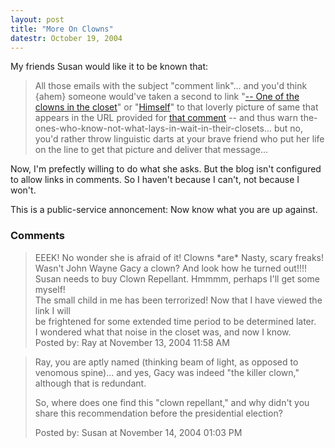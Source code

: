 ```yaml
---
layout: post
title: "More On Clowns"
datestr: October 19, 2004
---
```


My friends Susan would like it to be known that:
<blockquote>All those emails with the subject "comment link"... and you'd think {ahem} someone would've taken a second to link "<a href="http://www.gack.com/muwahahaha/out_of_the_closet.htm" title="Himself">-- One of the clowns in the closet</a>" or "<a href="http://www.gack.com/muwahahaha/out_of_the_closet.htm" title="Himself">Himself</a>" to that loverly picture of same that appears in the URL provided for <a href="http://www.munged.org/saga/324.html">that comment</a> -- and thus warn the-ones-who-know-not-what-lays-in-wait-in-their-closets... but no, you'd rather throw linguistic darts at your brave friend who put her life on the line to get that picture and deliver that message...</blockquote>

Now, I'm prefectly willing to do what she asks.  But the blog isn't configured to allow links in comments.  So I haven't because I can't, not because I won't.

This is a public-service annoncement: Now know what you are up against.

### Comments

<blockquote>
EEEK! No wonder she is afraid of it! Clowns *are* Nasty, scary freaks!<br />
Wasn't John Wayne Gacy a clown? And look how he turned out!!!!<br />
Susan needs to buy Clown Repellant. Hmmmm, perhaps I'll get some myself!<br />
The small child in me has been terrorized! Now that I have viewed the link I will <br />
be frightened for some extended time period to be determined later. <br />
I wondered what that noise in the closet was, and now I know.
<div class="post-meta">Posted by: Ray at November 13, 2004 11:58 AM</div> </blockquote>
<blockquote>
Ray, you are aptly named (thinking beam of light, as opposed to venomous spine)... and yes, Gacy was indeed "the killer clown," although that is redundant. 

So, where does one find this "clown repellant," and why didn't you share this recommendation before the presidential election?
<div class="post-meta">Posted by: Susan at November 14, 2004 01:03 PM</div> </blockquote>

